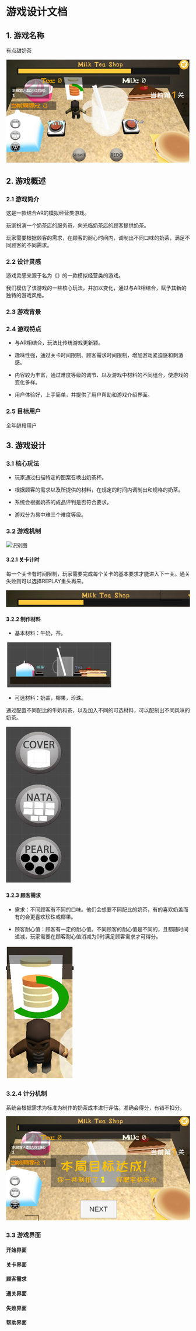 # 游戏设计文档

## 1. 游戏名称

有点甜奶茶

![game_poster](https://github.com/sysu-milktea-team/Document/blob/gh-pages/image/design/game_poster.png)

## 2. 游戏概述

### 2.1 游戏简介

这是一款结合AR的模拟经营类游戏。 

玩家扮演一个奶茶店的服务员，向光临奶茶店的顾客提供奶茶。

玩家需要根据顾客的需求，在顾客的耐心时间内，调制出不同口味的奶茶，满足不同顾客的不同需求。

### 2.2 设计灵感

游戏灵感来源于名为《》的一款模拟经营类的游戏。

我们模仿了该游戏的一些核心玩法，并加以变化，通过与AR相结合，赋予其新的独特的游戏风格。

### 2.3 游戏背景



### 2.4 游戏特点

* 与AR相结合，玩法比传统游戏更新颖。

* 趣味性强，通过关卡时间限制、顾客需求时间限制，增加游戏紧迫感和刺激感。

* 内容较为丰富，通过难度等级的调节、以及游戏中材料的不同组合，使游戏的变化多样。

* 用户体验好，上手简单，并提供了用户帮助和游戏介绍界面。

### 2.5 目标用户

全年龄段用户

## 3. 游戏设计

### 3.1 核心玩法

* 玩家通过扫描特定的图案召唤出奶茶杯。

* 根据顾客的需求以及所提供的材料，在规定的时间内调制出和规格的奶茶。

* 系统会根据奶茶的成品评判是否符合要求。

* 游戏分为易中难三个难度等级。

### 3.2 游戏机制

![识别图]()

#### 3.2.1 关卡计时

每一个关卡有时间限制，玩家需要完成每个关卡的基本要求才能进入下一关。通关失败则可以选择REPLAY重头再来。

![关卡倒计时](https://github.com/sysu-milktea-team/Document/blob/gh-pages/image/design/count-down-1.png)

#### 3.2.2 制作材料

* 基本材料：牛奶，茶。

![奶茶](https://github.com/sysu-milktea-team/Document/blob/gh-pages/image/design/milk-tea.png)

* 可选材料：奶盖，椰果，珍珠。

通过配置不同配比的牛奶和茶，以及加入不同的可选材料，可以配制出不同风味的奶茶。

![材料](https://github.com/sysu-milktea-team/Document/blob/gh-pages/image/design/cailiao.png)

#### 3.2.3 顾客需求

* 需求：不同顾客有不同的口味。他们会想要不同配比的奶茶，有的喜欢奶盖而有的会更喜欢珍珠或椰果。

* 顾客耐心值：顾客有一定的耐心值。不同顾客的耐心值是不同的，且都随时间递减，玩家需要在顾客耐心值消减为0时满足顾客需求才可得分。

![耐心倒计时](https://github.com/sysu-milktea-team/Document/blob/gh-pages/image/design/count-down-2.png)

### 3.2.4 计分机制

系统会根据需求为标准为制作的奶茶成本进行评估。准确会得分，有错不扣分。

![计分](https://github.com/sysu-milktea-team/Document/blob/gh-pages/image/design/scores.png)

### 3.3 游戏界面

#### 开始界面

#### 关卡界面

#### 顾客需求

#### 通关界面

#### 失败界面

#### 帮助界面
